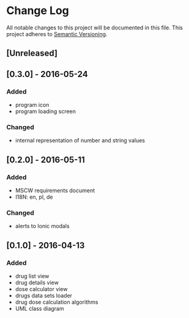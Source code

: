 # Change Log
All notable changes to this project will be documented in this file.
This project adheres to [Semantic Versioning](http://semver.org/).

## [Unreleased]

## [0.3.0] - 2016-05-24
### Added
- program icon
- program loading screen

### Changed
- internal representation of number and string values

## [0.2.0] - 2016-05-11
### Added
- MSCW requirements document
- I18N: en, pl, de

### Changed
- alerts to Ionic modals

## [0.1.0] - 2016-04-13
### Added
- drug list view
- drug details view
- dose calculator view
- drugs data sets loader
- drug dose calculation algorithms
- UML class diagram